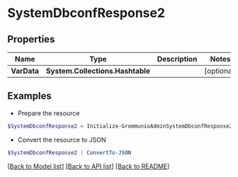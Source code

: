 # SystemDbconfResponse2
## Properties

Name | Type | Description | Notes
------------ | ------------- | ------------- | -------------
**VarData** | **System.Collections.Hashtable** |  | [optional] 

## Examples

- Prepare the resource
```powershell
$SystemDbconfResponse2 = Initialize-GrommunioAdminSystemDbconfResponse2  -VarData null
```

- Convert the resource to JSON
```powershell
$SystemDbconfResponse2 | ConvertTo-JSON
```

[[Back to Model list]](../README.md#documentation-for-models) [[Back to API list]](../README.md#documentation-for-api-endpoints) [[Back to README]](../README.md)

